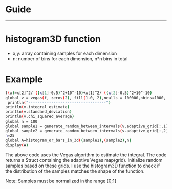 # Guide



--------------
# histogram3D function 
- x,y: array containing samples for each dimension
- n: number of bins for each dimension, n*n bins in total

# Example
```sh
f(x)=x[2]^2/ ((x[1]-0.5)^2+10^-10)+x[1]^2/ ((x[2]-0.5)^2+10^-10)
global v = vegas(f, zeros(2), fill(1.0, 2),ncalls = 100000,nbins=1000, maxiter =20)
 println("----------------------------------")
println(v.integral_estimate)
println(v.standard_deviation)
println(v.chi_squared_average)
global n = 100  
global sample1 = generate_random_between_intervals(v.adaptive_grid[:,1], n)
global sample2 = generate_random_between_intervals(v.adaptive_grid[:,2], n)
n=25
global A=histogram_or_bars_in_3d((sample1),(sample2),n)
display(A)
```


The above code uses the Vegas algorithm to estimate the integral. The code returns a Struct containing the adaptive Vegas map(grid).
Initialize random samples based on these grids.
I use the histogram3D function to check if the distribution of the samples matches the shape of the function.

Note: Samples must be normalized in the range [0;1]
